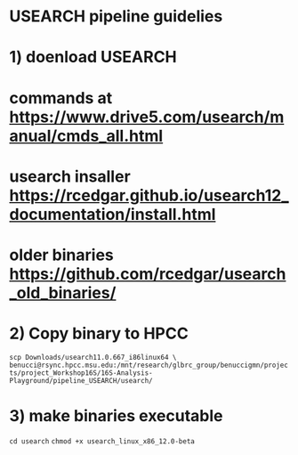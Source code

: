 # USEARCH pipeline guidelies

# 1) doenload USEARCH

# commands at  https://www.drive5.com/usearch/manual/cmds_all.html
# usearch insaller https://rcedgar.github.io/usearch12_documentation/install.html
# older binaries https://github.com/rcedgar/usearch_old_binaries/

# 2) Copy binary to HPCC

`scp Downloads/usearch11.0.667_i86linux64 \
	benucci@rsync.hpcc.msu.edu:/mnt/research/glbrc_group/benuccigmn/projects/project_Workshop16S/16S-Analysis-Playground/pipeline_USEARCH/usearch/`

# 3) make binaries executable

`cd usearch`
`chmod +x usearch_linux_x86_12.0-beta`


